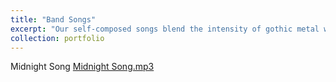 ```yaml
---
title: "Band Songs"
excerpt: "Our self-composed songs blend the intensity of gothic metal with dark, introspective lyricism and driving grooves. Each track explores the tension between despair and hope, transforming shadows into moments of inspiration.<br/>" 
collection: portfolio
---
```


Midnight Song
[Midnight Song.mp3](https://github.com/user-attachments/files/23012395/Midnight.Song.mp3)

